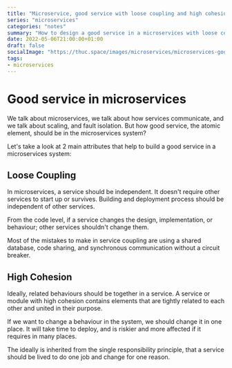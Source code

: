 ```yaml
---
title: "Microservice, good service with loose coupling and high cohesion"
series: "microservices"
categories: "notes"
summary: "How to design a good service in a microservices with loose coupling and high cohesion"
date: 2022-05-06T21:00:00+01:00
draft: false
socialImage: "https://thuc.space/images/microservices/microservices-good-service.png"
tags:
- microservices
---
```


# Good service in microservices

We talk about microservices, we talk about how services communicate, and we talk about scaling, and fault isolation. But how good service, the atomic element, should be in the microservices system?

Let's take a look at 2 main attributes that help to build a good service in a microservices system:

## Loose Coupling

In microservices, a service should be independent. It doesn't require other services to start up or survives. Building and deployment process should be independent of other services.

From the code level, if a service changes the design, implementation, or behaviour; other services shouldn't change them.

Most of the mistakes to make in service coupling are using a shared database, code sharing, and synchronous communication without a circuit breaker. 

## High Cohesion

Ideally, related behaviours should be together in a service. A service or module with high cohesion contains elements that are tightly related to each other and united in their purpose.

If we want to change a behaviour in the system, we should change it in one place. It will take time to deploy, and is riskier and more affected if it requires in many places.

The ideally is inherited from the single responsibility principle, that a service should be lived to do one job and change for one reason.

